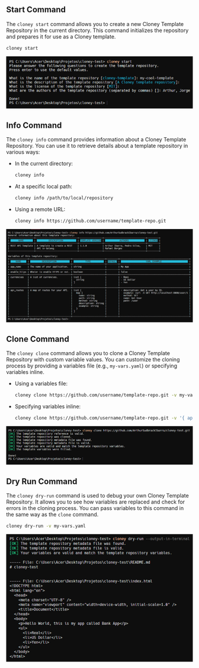 ## Start Command

The `cloney start` command allows you to create a new Cloney Template Repository in the current directory. This command initializes the repository and prepares it for use as a Cloney template.

```bash
cloney start
```

![Start Command](images/commands/start.png)

## Info Command

The `cloney info` command provides information about a Cloney Template Repository. You can use it to retrieve details about a template repository in various ways:

- In the current directory:

  ```bash
  cloney info
  ```

- At a specific local path:

  ```bash
  cloney info /path/to/local/repository
  ```

- Using a remote URL:

  ```bash
  cloney info https://github.com/username/template-repo.git
  ```

![Info Command](images/commands/info.png)

## Clone Command

The `cloney clone` command allows you to clone a Cloney Template Repository with custom variable values. You can customize the cloning process by providing a variables file (e.g., `my-vars.yaml`) or specifying variables inline.

- Using a variables file:

  ```bash
  cloney clone https://github.com/username/template-repo.git -v my-vars.yaml
  ```

- Specifying variables inline:

  ```bash
  cloney clone https://github.com/username/template-repo.git -v '{ app_name: "MyApp", enable_https: true }'
  ```

![Clone Command](images/commands/clone.png)

## Dry Run Command

The `cloney dry-run` command is used to debug your own Cloney Template Repository. It allows you to see how variables are replaced and check for errors in the cloning process. You can pass variables to this command in the same way as the `clone` command.

```bash
cloney dry-run -v my-vars.yaml
```

![Dry Run Command](images/commands/dry-run.png)

